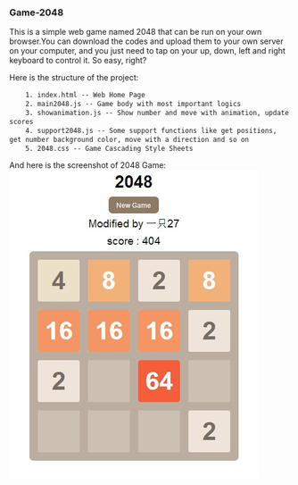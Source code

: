 ### Game-2048
This is a simple web game named 2048 that can be run on your own browser.You can download the codes and upload them to your own server on your computer, and you just need to tap on your up, down, left and right keyboard to control it. So easy, right?

Here is the structure of the project:

		1. index.html -- Web Home Page
		2. main2048.js -- Game body with most important logics
		3. showanimation.js -- Show number and move with animation, update scores
		4. support2048.js -- Some support functions like get positions, get number background color, move with a direction and so on
		5. 2048.css -- Game Cascading Style Sheets

And here is the screenshot of 2048 Game: ![enter](https://github.com/weekend27/Game-2048/raw/master/my2048.jpg)

